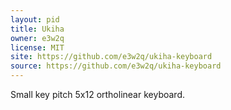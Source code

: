 ```yaml
---
layout: pid
title: Ukiha
owner: e3w2q
license: MIT
site: https://github.com/e3w2q/ukiha-keyboard
source: https://github.com/e3w2q/ukiha-keyboard
---
```

Small key pitch 5x12 ortholinear keyboard.
